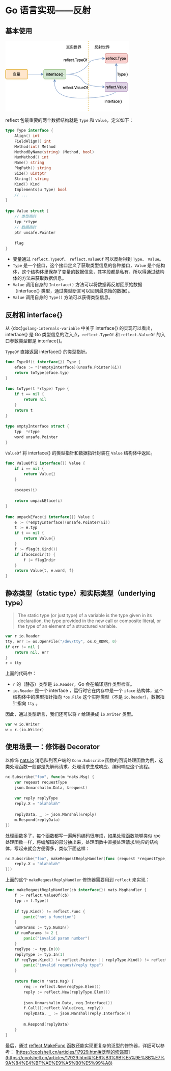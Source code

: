 # Go 语言实现——反射

## 基本使用

![](images/golang-reflection.png)

reflect 包最重要的两个数据结构就是 `Type` 和 `Value`，定义如下：

```go
type Type interface {
    Align() int
    FieldAlign() int
    Method(int) Method
    MethodByName(string) (Method, bool)
    NumMethod() int
    Name() string
    PkgPath() string
    Size() uintptr
    String() string
    Kind() Kind
    Implements(u Type) bool
    // ...
}

type Value struct {
    // 类型指针
    typ *rtype
    // 数据指针
    ptr unsafe.Pointer

    flag
}
```

- 变量通过 `reflect.TypeOf`、 `reflect.ValueOf` 可以反射得到 `Type`、 `Value`。
- `Type` 是一个接口，这个接口定义了获取类型信息的各种接口，`Value` 是个结构体，这个结构体里保存了变量的数据信息，其字段都是私有，所以得通过结构体的方法来获取数据信息。
- `Value` 调用自身的 `Interface()` 方法可以将数据再反射回原始数据（interface{} 类型，通过类型断言可以回到最原始的数据）。
- `Value` 调用自身的 `Type()` 方法可以获得类型信息。

## 反射和 interface{}

从 {doc}`golang-internals-variable` 中关于 interface{} 的实现可以看出，interface{} 是 Go 类型信息的注入点，`reflect.TypeOf` 和 `reflect.ValueOf` 的入口参数类型都是 interface{}。

`TypeOf` 直接返回 interface{} 的类型指针。

```go
func TypeOf(i interface{}) Type {
    eface := *(*emptyInterface)(unsafe.Pointer(&i))
    return toType(eface.typ)
}

func toType(t *rtype) Type {
    if t == nil {
        return nil
    }
    return t
}

type emptyInterface struct {
    typ  *rtype
    word unsafe.Pointer
}
```

`ValueOf` 将 interface{} 的类型指针和数据指针封装在 `Value` 结构体中返回。

```go
func ValueOf(i interface{}) Value {
    if i == nil {
        return Value{}
    }

    escapes(i)

    return unpackEface(i)
}

func unpackEface(i interface{}) Value {
    e := (*emptyInterface)(unsafe.Pointer(&i))
    t := e.typ
    if t == nil {
        return Value{}
    }
    f := flag(t.Kind())
    if ifaceIndir(t) {
        f |= flagIndir
    }
    return Value{t, e.word, f}
}
```

## 静态类型（static type）和实际类型（underlying type）

> The static type (or just type) of a variable is the type given in its declaration, the type provided in the new call or composite literal, or the type of an element of a structured variable.

```go
var r io.Reader
tty, err := os.OpenFile("/dev/tty", os.O_RDWR, 0)
if err != nil {
    return nil, err
}
r = tty
```

上面的代码中：

- `r` 的（静态）类型是 `io.Reader`，Go 会在编译期作类型检查。
- `io.Reader` 是一个 interface ，运行时它在内存中是一个 `iface` 结构体，这个结构体中的类型指针指向 `*os.File` 这个实际类型（不是 `io.Reader`），数据指针指向 `tty` 。

因此，通过类型断言，我们还可以将 `r` 给转换成 `io.Writer` 类型。

```go
var w io.Writer
w = r.(io.Writer)
```

## 使用场景一：修饰器 Decorator

以修饰 [nats.io](https://pkg.go.dev/github.com/nats-io/nats.go#Conn.Subscribe>) 消息队列客户端的 ``Conn.Subscribe`` 函数的回调处理函数为例，这类处理函数一般都是先解码请求、处理请求生成响应、编码响应这个流程。

```go
nc.Subscribe("foo", func(m *nats.Msg) {
    var reqeust requestType
    json.Unmarshal(m.Data, &request)

    var reply replyType
    reply.X = "blahblah"

    replyData, _ := json.Marshal(&reply)
    m.Respond(replyData)
})
```

处理函数多了，每个函数都写一遍解码编码很麻烦，如果处理函数能够类似 rpc 处理函数一样，将编解码的部分抽出来，处理函数中直接处理请求/响应的结构体，写起来就会方便得多，类似下面这样：


```go
nc.Subscribe("foo", makeRequestReplyHandler(func (request *requestType, reply *replyType) {
    reply.X = "blahblah"
}))
```

上面的这个 ``makeRequestReplyHandler`` 修饰器需要用到 ``reflect`` 来实现：

```go
func makeRequestReplyHandler(cb interface{}) nats.MsgHandler {
    f := reflect.ValueOf(cb)
    typ := f.Type()

    if typ.Kind() != reflect.Func {
        panic("not a function")
    }
    numParams := typ.NumIn()
    if numParams != 2 {
        panic("invalid param number")
    }
    reqType := typ.In(0)
    replyType := typ.In(1)
    if reqType.Kind() != reflect.Pointer || replyType.Kind() != reflect.Pointer {
        panic("invalid request/reply type")
    }

    return func(m *nats.Msg) {
        req := reflect.New(reqType.Elem())
        reply := reflect.New(replyType.Elem())

        json.Unmarshal(m.Data, req.Interface())
        f.Call([]reflect.Value{req, reply})
        replyData, _ := json.Marshal(reply.Interface())

        m.Respond(replyData)
    }
}
```

最后，通过 [reflect.MakeFunc](https://pkg.go.dev/reflect#MakeFunc) 函数还能实现更复杂的泛型的修饰器，详细可以参考： [https://coolshell.cn/articles/17929.html#泛型的修饰器](https://coolshell.cn/articles/17929.html#%E6%B3%9B%E5%9E%8B%E7%9A%84%E4%BF%AE%E9%A5%B0%E5%99%A8)